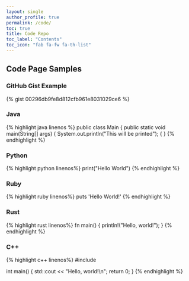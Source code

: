```yaml
---
layout: single
author_profile: true
permalink: /code/
toc: true
title: Code Repo
toc_label: "Contents"
toc_icon: "fab fa-fw fa-th-list"
---
```


## Code Page Samples

### GitHub Gist Example

{% gist 00296db9fe8d812cfb961e8031029ce6 %}

### Java

{% highlight java linenos %}
public class Main {
    public static void main(String[] args) {
        System.out.println("This will be printed");
    {
}
{% endhighlight %}


### Python

{% highlight python linenos%}
print("Hello World")
{% endhighlight %}


### Ruby

{% highlight ruby linenos%}
puts 'Hello World!'
{% endhighlight %}


### Rust

{% highlight rust linenos%}
fn main() {
    println!("Hello, world!");
}
{% endhighlight %}


### C++

{% highlight c++ linenos%}
#include <iostream>

int main()
{
    std::cout << "Hello, world!\n";
    return 0;
}
{% endhighlight %}